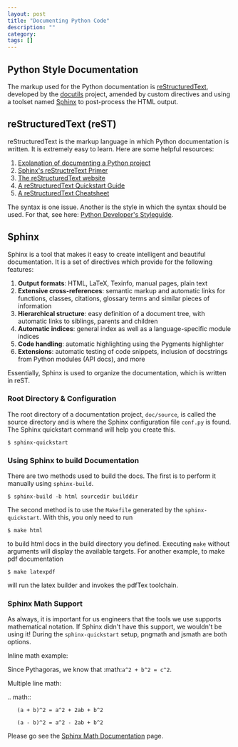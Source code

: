 ```yaml
---
layout: post
title: "Documenting Python Code"
description: ""
category: 
tags: []
---
```

[1]: http://docs.python.org/devguide/documenting.html
[2]: http://docutils.sourceforge.net/rst.html
[3]: http://docutils.sourceforge.net/
[4]: http://sphinx-doc.org/
[5]: http://pythonhosted.org/an_example_pypi_project/sphinx.html
[6]: http://docutils.sourceforge.net/docs/user/rst/quickref.html
[7]: http://docutils.sourceforge.net/docs/user/rst/cheatsheet.txt
[8]: http://sphinx-doc.org/rest.html#rst-primer
[9]: http://sphinx-doc.org/latest/ext/math.html

## Python Style Documentation

The markup used for the Python documentation is [reStructuredText][2], developed
by the [docutils][3] project, amended by custom directives and using a toolset
named [Sphinx][5] to post-process the HTML output.


## reStructuredText (reST)
reStructuredText is the markup language in which Python documentation is
written. It is extremely easy to learn. Here are some helpful resources:

 1. [Explanation of documenting a Python project][5]
 1. [Sphinx's reStructreText Primer][8]
 1. [The reStructuredText website][2]
 1. [A reStructuredText Quickstart Guide][6]
 1. [A reStructuredText Cheatsheet][7]

The syntax is one issue. Another is the style in which the syntax should be
used. For that, see here: [Python Developer's Styleguide][1].

## Sphinx
Sphinx is a tool that makes it easy to create intelligent and beautiful
documentation. It is a set of directives which provide for the following
features:

 1. __Output formats__: HTML, LaTeX, Texinfo, manual pages, plain text
 1. __Extensive cross-references__: semantic markup and automatic links for
    functions, classes, citations, glossary terms and similar pieces of information
 1. __Hierarchical structure__: easy definition of a document tree, with
    automatic links to siblings, parents and children
 1. __Automatic indices__: general index as well as a language-specific module
    indices
 1. __Code handling__: automatic highlighting using the Pygments highlighter
 1. __Extensions__: automatic testing of code snippets, inclusion of docstrings
    from Python modules (API docs), and more

Essentially, Sphinx is used to organize the documentation, which is written in
reST. 

### Root Directory & Configuration
The root directory of a documentation project, `doc/source`, is called the
source directory and is where the Sphinx configuration file `conf.py` is found.
The Sphinx quickstart command will help you create this.

`$ sphinx-quickstart`


### Using Sphinx to build Documentation
There are two methods used to build the docs. The first is to perform it
manually using `sphinx-build`.

`$ sphinx-build -b html sourcedir builddir`

The second method is to use the `Makefile` generated by the `sphinx-quickstart`.
With this, you only need to run

`$ make html`

to build html docs in the build directory you defined. Executing `make` without
arguments will display the available targets. For another example, to make pdf
documentation

`$ make latexpdf`

will run the latex builder and invokes the pdfTex toolchain. 

### Sphinx Math Support
As always, it is important for us engineers that the tools we use supports
mathematical notation. If Sphinx didn't have this support, we wouldn't be using
it! During the `sphinx-quickstart` setup, pngmath and jsmath are both
options. 

Inline math example: 

Since Pythagoras, we know that :math:`a^2 + b^2 = c^2`.

Multiple line math:

  .. math::

       (a + b)^2 = a^2 + 2ab + b^2

       (a - b)^2 = a^2 - 2ab + b^2

Please go see the [Sphinx Math Documentation][9] page. 




